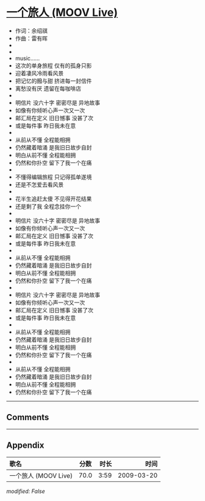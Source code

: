 # [一个旅人 (MOOV Live)](https://music.163.com/song?id=33418339)

* 作词：余绍祺
* 作曲：雷有晖
*
*
* music......
* 这次的单身旅程 仅有的孤身只影
* 迎着凄风冷雨看风景
* 把记忆的醱与甜 挤进每一封信件
* 离愁没有厌 遗留在每咖啡店
* 
* 明信片 没六十字 密密尽是 异地故事
* 如像有你倾听心声一次又一次
* 邮汇局在定义 旧日憾事 没甚了次
* 或是每件事 昨日我未在意
* 
* 从前从不懂 全程能相拥
* 仍然藏着暗涌 是我旧日故步自封
* 明白从前不懂 全程能相拥
* 仍然和你扑空 留下了我一个在痛
* 
* 不懂得编辑旅程 只记得孤单遂境
* 还是不怎爱去看风景
* 
* 花半生追赶太傻 不见得开花结果
* 还是剩了我 全程念挂你一个
* 
* 明信片 没六十字 密密尽是 异地故事
* 如像有你倾听心声一次又一次
* 邮汇局在定义 旧日憾事 没甚了次
* 或是每件事 昨日我未在意
* 
* 从前从不懂 全程能相拥
* 仍然藏着暗涌 是我旧日故步自封
* 明白从前不懂 全程能相拥
* 仍然和你扑空 留下了我一个在痛
* 
* 明信片 没六十字 密密尽是 异地故事
* 如像有你倾听心声一次又一次
* 邮汇局在定义 旧日憾事 没甚了次
* 或是每件事 昨日我未在意
* 
* 从前从不懂 全程能相拥
* 仍然藏着暗涌 是我旧日故步自封
* 明白从前不懂 全程能相拥
* 仍然和你扑空 留下了我一个在痛
* 
* 从前从不懂 全程能相拥
* 仍然藏着暗涌 是我旧日故步自封
* 明白从前不懂 全程能相拥
* 仍然和你扑空 留下了我一个在痛


---

## Comments


---

## Appendix

|歌名|分数|时长|时间|
|:---|:---:|---:|---:|
|一个旅人 (MOOV Live)|70.0|3:59|2009-03-20

*modified: False*